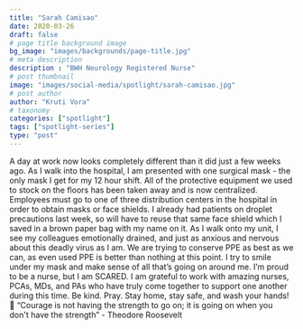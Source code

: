 ```yaml
---
title: "Sarah Camisao"
date: 2020-03-26
draft: false
# page title background image
bg_image: "images/backgrounds/page-title.jpg"
# meta description
description : "BWH Neurology Registered Nurse"
# post thumbnail
image: "images/social-media/spotlight/sarah-camisao.jpg"
# post author
author: "Kruti Vora"
# taxonomy
categories: ["spotlight"]
tags: ["spotlight-series"]
type: "post"
---
```


A day at work now looks completely different than it did just a few weeks ago. As I walk into the hospital, I am presented with one surgical mask - the only mask I get for my 12 hour shift. All of the protective equipment we used to stock on the floors has been taken away and is now centralized. Employees must go to one of three distribution centers in the hospital in order to obtain masks or face shields. I already had patients on droplet precautions last week, so will have to reuse that same face shield which I saved in a brown paper bag with my name on it. As I walk onto my unit, I see my colleagues emotionally drained, and just as anxious and nervous about this deadly virus as I am. We are trying to conserve PPE as best as we can, as even used PPE is better than nothing at this point.  I try to smile under my mask and make sense of all that’s going on around me. I’m proud to be a nurse, but I am SCARED. I am grateful to work with amazing nurses, PCAs, MDs, and PAs who have truly come together to support one another during this time.  Be kind. Pray. Stay home, stay safe, and wash your hands! 💜  “Courage is not having the strength to go on; it is going on when you don't have the strength” - Theodore Roosevelt